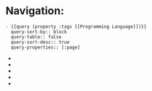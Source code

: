 # Navigation:
	- {{query (property :tags [[Programming Language]])}}
	  query-sort-by:: block
	  query-table:: false
	  query-sort-desc:: true
	  query-properties:: [:page]
-
-
-
-
-
